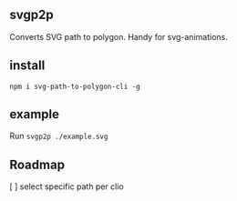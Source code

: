 ## svgp2p

Converts SVG path to polygon. Handy for svg-animations.

## install

`npm i svg-path-to-polygon-cli -g`

## example

Run `svgp2p ./example.svg`

## Roadmap

[ ] select specific path per clio
